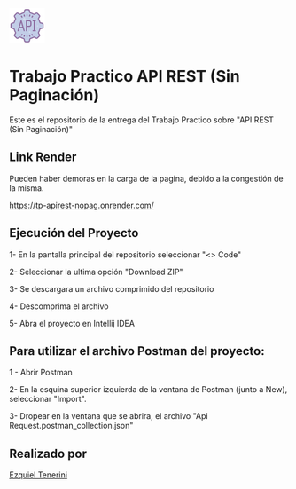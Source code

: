   <p>
    <img src="logoReadme/apirest.png"
         alt="logoApiRest"
         width="64px"
         height="64px"
      >
  </p>
</div>

# Trabajo Practico API REST (Sin Paginación)

Este es el repositorio de la entrega del Trabajo Practico sobre "API REST (Sin Paginación)"

## Link Render
Pueden haber demoras en la carga de la pagina, debido a la congestión de la misma.

https://tp-apirest-nopag.onrender.com/

## Ejecución del Proyecto

1- En la pantalla principal del repositorio seleccionar "<> Code"

2- Seleccionar la ultima opción "Download ZIP"

3- Se descargara un archivo comprimido del repositorio

4- Descomprima el archivo

5- Abra el proyecto en Intellij IDEA

## Para utilizar el archivo Postman del proyecto:

1 - Abrir Postman

2- En la esquina superior izquierda de la ventana de Postman (junto a New), seleccionar "Import".

3- Dropear en la ventana que se abrira, el archivo "Api Request.postman_collection.json"

## Realizado por
[Ezquiel Tenerini](https://github.com/Teneze)
